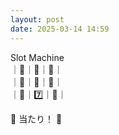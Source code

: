 ```yaml
---
layout: post
date: 2025-03-14 14:59
---
```


Slot Machine<br />
｜💎｜🤡｜💎｜<br />
｜🍇｜💎｜🍇｜<br />
｜💎｜7️⃣｜🤡｜<br />

🎉 当たり！ 🎉
